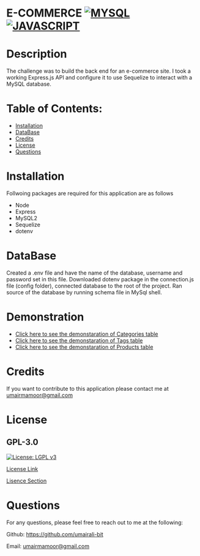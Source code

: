 # E-COMMERCE [![MYSQL](https://img.shields.io/badge/MySQL-00000F?style=for-the-badge&logo=mysql&logoColor=white)](https://www.gnu.org/licenses/lgpl-3.0) [![JAVASCRIPT](https://img.shields.io/badge/JavaScript-323330?style=for-the-badge&logo=javascript&logoColor=F7DF1E)](https://www.gnu.org/licenses/lgpl-3.0)

    
# Description 
The challenge was to build the back end for an e-commerce site. I took a working Express.js API and configure it to use Sequelize to interact with a MySQL database.
# Table of Contents:
* [Installation](#installation)
* [DataBase](#database)
* [Credits](#credits)
* [License](#license)
* [Questions](#questions)

# Installation 

Follwoing packages are required for this application are as follows
* Node
 * Express
 * MySQL2 
 * Sequelize
 * dotenv

 # DataBase

Created a .env file and have the name of the database, username and password set in this file. Downloaded dotenv package in the connection.js file (config folder), connected database to the root of the project. Ran source of the database by running schema file in MySql shell. 

# Demonstration
* [Click here to see the demonstaration of Categories table](https://watch.screencastify.com/v/whDYtNYgoUJ2CHvsGonj)
* [Click here to see the demonstaration of Tags table](https://watch.screencastify.com/v/7XbSsgrg45zUWhJRzyHw)
* [Click here to see the demonstaration of Products table](https://watch.screencastify.com/v/SYSw5BKnmXBZ1v9aD5JK)
 


# Credits
If you want to contribute to this application please contact me at umairmamoor@gmail.com

# License
## GPL-3.0

[![License: LGPL v3](https://img.shields.io/badge/License-LGPL%20v3-blue.svg)](https://www.gnu.org/licenses/lgpl-3.0)

[License Link](https://opensource.org/licenses/GPL-3.0)

[Lisence Section](https://choosealicense.com/licenses/gpl-3.0/)



# Questions
For any questions, please feel free to reach out to me at the following:

Github: https://github.com/umairali-bit

Email: umairmamoor@gmail.com









